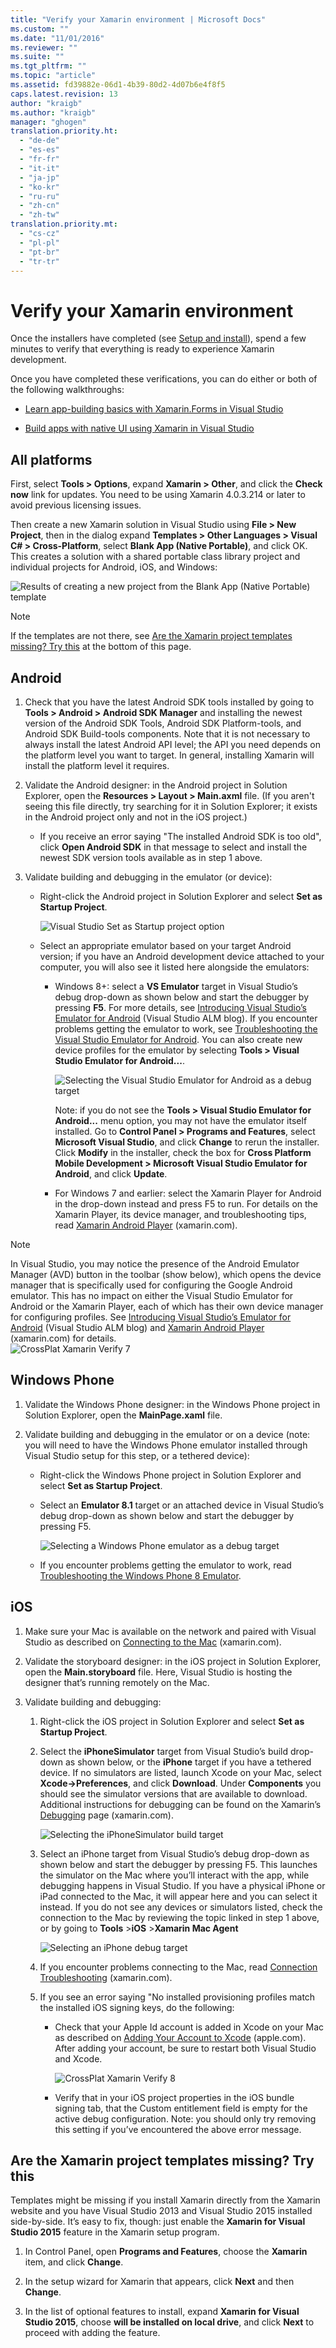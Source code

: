 ```yaml
---
title: "Verify your Xamarin environment | Microsoft Docs"
ms.custom: ""
ms.date: "11/01/2016"
ms.reviewer: ""
ms.suite: ""
ms.tgt_pltfrm: ""
ms.topic: "article"
ms.assetid: fd39882e-06d1-4b39-80d2-4d07b6e4f8f5
caps.latest.revision: 13
author: "kraigb"
ms.author: "kraigb"
manager: "ghogen"
translation.priority.ht: 
  - "de-de"
  - "es-es"
  - "fr-fr"
  - "it-it"
  - "ja-jp"
  - "ko-kr"
  - "ru-ru"
  - "zh-cn"
  - "zh-tw"
translation.priority.mt: 
  - "cs-cz"
  - "pl-pl"
  - "pt-br"
  - "tr-tr"
---
```

# Verify your Xamarin environment
Once the installers have completed (see [Setup and install](../cross-platform/setup-and-install.md)), spend a few minutes to verify that everything is ready to experience Xamarin development.  
  
 Once you have completed these verifications, you can do either or both of the following walkthroughs:  
  
-   [Learn app-building basics with Xamarin.Forms in Visual Studio](../cross-platform/learn-app-building-basics-with-xamarin-forms-in-visual-studio.md)  
  
-   [Build apps with native UI using Xamarin in Visual Studio](../cross-platform/build-apps-with-native-ui-using-xamarin-in-visual-studio.md)  
  
## All platforms  
 First, select **Tools > Options**, expand **Xamarin > Other**,  and click the **Check now** link for updates. You need to be using Xamarin 4.0.3.214 or later to avoid previous licensing issues.  
  
 Then create a new Xamarin solution in Visual Studio using **File > New Project**, then in the dialog expand **Templates > Other Languages > Visual C# > Cross-Platform**, select **Blank App (Native Portable)**, and click OK. This creates a solution with a shared portable class library project and individual projects for Android, iOS, and Windows:  
  
 ![Results of creating a new project from the Blank App &#40;Native Portable&#41; template](../cross-platform/media/crossplat-xamarin-verify-1.png "CrossPlat Xamarin Verify 1")  
  
> [!NOTE]
>  If the templates are not there, see [Are the Xamarin project templates missing? Try this](#missing) at the bottom of this page.  
  
## Android  
  
1. Check that you have the latest Android SDK tools installed by going to **Tools > Android > Android SDK Manager** and installing the newest version of the Android SDK Tools, Android SDK Platform-tools, and Android SDK Build-tools components. Note that it is not necessary to always install the latest Android API level; the API you need depends on the platform level you want to target. In general, installing Xamarin will install the platform level it requires.  

2.  Validate the Android designer: in the Android project in Solution Explorer, open the **Resources > Layout > Main.axml** file. (If you aren't seeing this file directly, try searching for it in Solution Explorer; it exists in the Android project only and not in the iOS project.)  
  
    - If you receive an error saying "The installed Android SDK is too old", click **Open Android SDK** in that message to select and install the newest SDK version tools available as in step 1 above. 
  
3.  Validate building and debugging in the emulator (or device):  
  
    -   Right-click the Android project in Solution Explorer and select **Set as Startup Project**.  
  
         ![Visual Studio Set as Startup project option](../cross-platform/media/crossplat-xamarin-verify-2.png "CrossPlat Xamarin Verify 2")  
  
    -   Select an appropriate emulator based on your target Android version; if you have an Android development device attached to your computer, you will also see it listed here alongside the emulators:  
  
        -   Windows 8+: select a **VS Emulator** target in Visual Studio’s debug drop-down as shown below and start the debugger by pressing **F5**. For more details, see [Introducing Visual Studio’s Emulator for Android](http://blogs.msdn.com/b/visualstudioalm/archive/2014/11/12/introducing-visual-studio-s-emulator-for-android.aspx) (Visual Studio ALM blog). If you encounter problems getting the emulator to work, see [Troubleshooting the Visual Studio Emulator for Android](../cross-platform/troubleshooting-the-visual-studio-emulator-for-android.md). You can also create new device profiles for the emulator by selecting **Tools > Visual Studio Emulator for Android...**.  
  
             ![Selecting the Visual Studio Emulator for Android as a debug target](../cross-platform/media/crossplat-xamarin-verify-3.png "CrossPlat Xamarin Verify 3")  
  
             Note: if you do not see the **Tools > Visual Studio Emulator for Android...** menu option, you may not have the emulator itself installed. Go to **Control Panel > Programs and Features**, select **Microsoft Visual Studio**, and click **Change** to rerun the installer. Click **Modify** in the installer, check the box for **Cross Platform Mobile Development > Microsoft Visual Studio Emulator for Android**, and click **Update**.  
  
        -   For Windows 7 and earlier: select the Xamarin Player for Android in the drop-down instead and press F5 to run. For details on the Xamarin Player, its device manager, and troubleshooting tips, read [Xamarin Android Player](http://developer.xamarin.com/guides/android/getting_started/installation/android-player/) (xamarin.com).  
  
> [!NOTE]
>  In Visual Studio, you may notice the presence of the Android Emulator Manager (AVD) button in the toolbar (show below), which opens the device manager that is specifically used for configuring the Google Android emulator.  This has no impact on either the Visual Studio Emulator for Android or the Xamarin Player, each of which has their own device manager for configuring profiles.  See [Introducing Visual Studio’s Emulator for Android](http://blogs.msdn.com/b/visualstudioalm/archive/2014/11/12/introducing-visual-studio-s-emulator-for-android.aspx) (Visual Studio ALM blog) and [Xamarin Android Player](http://developer.xamarin.com/guides/android/getting_started/installation/android-player/) (xamarin.com) for details.  
> ![CrossPlat Xamarin Verify 7](../cross-platform/media/crossplat-xamarin-verify-7.png "CrossPlat Xamarin Verify 7")  
  
## Windows Phone  
  
1.  Validate the Windows Phone designer: in the Windows Phone project in Solution Explorer, open the **MainPage.xaml** file.  
  
2.  Validate building and debugging in the emulator or on a device (note: you will need to have the Windows Phone emulator installed through Visual Studio setup for this step, or a tethered device):  
  
    -   Right-click the Windows Phone project in Solution Explorer and select **Set as Startup Project**.  
  
    -   Select an **Emulator 8.1** target or an attached device in Visual Studio’s debug drop-down as shown below and start the debugger by pressing F5.  
  
         ![Selecting a Windows Phone emulator as a debug target](../cross-platform/media/crossplat-xamarin-verify-4.png "CrossPlat Xamarin Verify 4")  
  
    -   If you encounter problems getting the emulator to work, read [Troubleshooting the Windows Phone 8 Emulator](https://msdn.microsoft.com/library/windows/apps/jj681694.aspx).  
  
## iOS  
  
1.  Make sure your Mac is available on the network and paired with Visual Studio as described on [Connecting to the Mac](http://developer.xamarin.com/guides/ios/getting_started/installation/windows/xamarin-mac-agent/) (xamarin.com).  
  
2.  Validate the storyboard designer: in the iOS project in Solution Explorer, open the **Main.storyboard** file. Here, Visual Studio is hosting the designer that’s running remotely on the Mac.  
  
3.  Validate building and debugging:  
  
    1.  Right-click the iOS project in Solution Explorer and select **Set as Startup Project**.  
  
    2.  Select the **iPhoneSimulator** target from Visual Studio’s build drop-down as shown below, or the **iPhone** target if you have a tethered device. If no simulators are listed, launch Xcode on your Mac, select **Xcode->Preferences**, and click **Download**. Under **Components** you should see the simulator versions that are available to download. Additional instructions for debugging can be found on the Xamarin’s [Debugging](https://developer.xamarin.com/guides/ios/deployment,_testing,_and_metrics/debugging_in_xamarin_ios/#Debugging_on_the_Simulator) page (xamarin.com).  
  
         ![Selecting the iPhoneSimulator build target](../cross-platform/media/crossplat-xamarin-verify-5.png "CrossPlat Xamarin Verify 5")  
  
    3.  Select an iPhone target from Visual Studio’s debug drop-down as shown below and start the debugger by pressing F5. This launches the simulator on the Mac where you’ll interact with the app, while debugging happens in Visual Studio. If you have a physical iPhone or iPad connected to the Mac, it will appear here and you can select it instead. If you do not see any devices or simulators listed, check the connection to the Mac by reviewing the topic linked in step 1 above, or by going to **Tools** >**iOS** >**Xamarin Mac Agent**  
  
         ![Selecting an iPhone debug target](../cross-platform/media/crossplat-xamarin-verify-6.png "CrossPlat Xamarin Verify 6")  
  
    4.  If you encounter problems connecting to the Mac, read [Connection Troubleshooting](http://developer.xamarin.com/guides/ios/getting_started/installation/windows/xamarin-mac-agent/xma-troubleshooting/) (xamarin.com).  
  
    5.  If you see an error saying "No installed provisioning profiles match the installed iOS signing keys, do the following:  
  
        -   Check that your Apple Id account is added in Xcode on your Mac as described on [Adding Your Account to Xcode](https://developer.apple.com/library/content/documentation/IDEs/Conceptual/AppStoreDistributionTutorial/AddingYourAccounttoXcode/AddingYourAccounttoXcode.html#//apple_ref/doc/uid/TP40013839-CH40-SW1) (apple.com).  After adding your account, be sure to restart both Visual Studio and Xcode.  
  
             ![CrossPlat Xamarin Verify 8](../cross-platform/media/crossplat-xamarin-verify-8.png "CrossPlat Xamarin Verify 8")  
  
        -   Verify that in your iOS project properties in the iOS bundle signing tab, that the Custom entitlement field is empty for the   active debug configuration.  Note: you should only try removing this setting if you’ve encountered the above error message.  
  
##  <a name="missing"></a> Are the Xamarin project templates missing? Try this  
 Templates might be missing if you install Xamarin directly from the Xamarin website and you have Visual Studio 2013 and Visual Studio 2015 installed side-by-side. It’s easy to fix, though: just enable the **Xamarin for Visual Studio 2015** feature in the Xamarin setup program.  
  
1.  In Control Panel, open **Programs and Features**, choose the **Xamarin** item, and click **Change**.  
  
2.  In the setup wizard for Xamarin that appears,  click **Next** and then **Change**.  
  
3.  In the list of optional features to install, expand **Xamarin for Visual Studio 2015**, choose **will be installed on local drive**, and click **Next** to proceed with adding the feature.